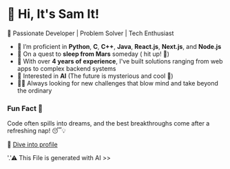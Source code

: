# 👋 Hi, It's Sam It!

🚀 Passionate Developer | Problem Solver | Tech Enthusiast

- 🔭 I’m proficient in **Python**, **C**, **C++**, **Java**, **React.js**, **Next.js**, and **Node.js**  
- 👾 On a quest to **sleep from Mars** someday ( hit up! 🚀)  
- 🦾 With over **4 years of experience**, I've built solutions ranging from web apps to complex backend systems  
- 🤖 Interested in **AI** (The future is mysterious and cool 🌌)  
- 🐱‍👤 Always looking for new challenges that blow mind and take beyond the ordinary 

### Fun Fact 🧩
Code often spills into dreams, and the best breakthroughs come after a refreshing nap! 😴💡

🔗 [Dive into profile](https://github.com/sam-it-zenith)

'.'⚠ This File is generated with AI >>
